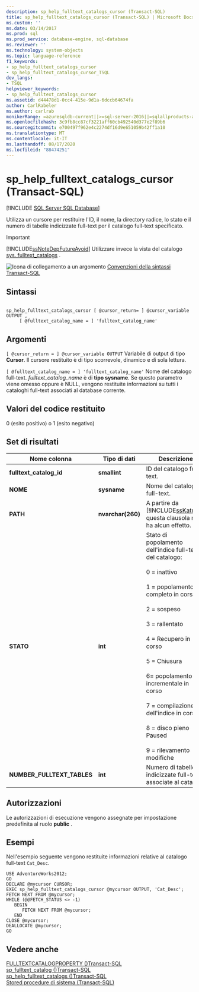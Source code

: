 ```yaml
---
description: sp_help_fulltext_catalogs_cursor (Transact-SQL)
title: sp_help_fulltext_catalogs_cursor (Transact-SQL) | Microsoft Docs
ms.custom: ''
ms.date: 03/14/2017
ms.prod: sql
ms.prod_service: database-engine, sql-database
ms.reviewer: ''
ms.technology: system-objects
ms.topic: language-reference
f1_keywords:
- sp_help_fulltext_catalogs_cursor
- sp_help_fulltext_catalogs_cursor_TSQL
dev_langs:
- TSQL
helpviewer_keywords:
- sp_help_fulltext_catalogs_cursor
ms.assetid: d44478d1-0cc4-415e-9d1a-6dccb64674fa
author: CarlRabeler
ms.author: carlrab
monikerRange: =azuresqldb-current||>=sql-server-2016||=sqlallproducts-allversions||>=sql-server-linux-2017||=azuresqldb-mi-current
ms.openlocfilehash: 3c9fb8cc87cf3221aff60cb492540d377e2f89b6
ms.sourcegitcommit: e700497f962e4c2274df16d9e651059b42ff1a10
ms.translationtype: MT
ms.contentlocale: it-IT
ms.lasthandoff: 08/17/2020
ms.locfileid: "88474251"
---
```

# <a name="sp_help_fulltext_catalogs_cursor-transact-sql"></a>sp_help_fulltext_catalogs_cursor (Transact-SQL)
[!INCLUDE [SQL Server SQL Database](../../includes/applies-to-version/sql-asdb.md)]

  Utilizza un cursore per restituire l'ID, il nome, la directory radice, lo stato e il numero di tabelle indicizzate full-text per il catalogo full-text specificato.  
  
> [!IMPORTANT]  
>  [!INCLUDE[ssNoteDepFutureAvoid](../../includes/ssnotedepfutureavoid-md.md)] Utilizzare invece la vista del catalogo [sys. fulltext_catalogs](../../relational-databases/system-catalog-views/sys-fulltext-catalogs-transact-sql.md) .  
  
 ![Icona di collegamento a un argomento](../../database-engine/configure-windows/media/topic-link.gif "Icona di collegamento a un argomento") [Convenzioni della sintassi Transact-SQL](../../t-sql/language-elements/transact-sql-syntax-conventions-transact-sql.md)  
  
## <a name="syntax"></a>Sintassi  
  
```  
  
sp_help_fulltext_catalogs_cursor [ @cursor_return= ] @cursor_variable OUTPUT ,   
     [ @fulltext_catalog_name = ] 'fulltext_catalog_name'   
```  
  
## <a name="arguments"></a>Argomenti  
`[ @cursor_return = ] @cursor_variable OUTPUT` Variabile di output di tipo **Cursor**. Il cursore restituito è di tipo scorrevole, dinamico e di sola lettura.  
  
`[ @fulltext_catalog_name = ] 'fulltext_catalog_name'` Nome del catalogo full-text. *fulltext_catalog_name* è di **tipo sysname**. Se questo parametro viene omesso oppure è NULL, vengono restituite informazioni su tutti i cataloghi full-text associati al database corrente.  
  
## <a name="return-code-values"></a>Valori del codice restituito  
 0 (esito positivo) o 1 (esito negativo)  
  
## <a name="result-sets"></a>Set di risultati  
  
|Nome colonna|Tipo di dati|Descrizione|  
|-----------------|---------------|-----------------|  
|**fulltext_catalog_id**|**smallint**|ID del catalogo full-text.|  
|**NOME**|**sysname**|Nome del catalogo full-text.|  
|**PATH**|**nvarchar(260)**|A partire da [!INCLUDE[ssKatmai](../../includes/sskatmai-md.md)], questa clausola non ha alcun effetto.|  
|**STATO**|**int**|Stato di popolamento dell'indice full-text del catalogo:<br /><br /> 0 = inattivo<br /><br /> 1 = popolamento completo in corso<br /><br /> 2 = sospeso<br /><br /> 3 = rallentato<br /><br /> 4 = Recupero in corso<br /><br /> 5 = Chiusura<br /><br /> 6= popolamento incrementale in corso<br /><br /> 7 = compilazione dell'indice in corso<br /><br /> 8 = disco pieno Paused<br /><br /> 9 = rilevamento modifiche|  
|**NUMBER_FULLTEXT_TABLES**|**int**|Numero di tabelle indicizzate full-text associate al catalogo|  
  
## <a name="permissions"></a>Autorizzazioni  
 Le autorizzazioni di esecuzione vengono assegnate per impostazione predefinita al ruolo **public** .  
  
## <a name="examples"></a>Esempi  
 Nell'esempio seguente vengono restituite informazioni relative al catalogo full-text `Cat_Desc`.  
  
```  
USE AdventureWorks2012;  
GO  
DECLARE @mycursor CURSOR;  
EXEC sp_help_fulltext_catalogs_cursor @mycursor OUTPUT, 'Cat_Desc';  
FETCH NEXT FROM @mycursor;  
WHILE (@@FETCH_STATUS <> -1)  
   BEGIN  
      FETCH NEXT FROM @mycursor;  
   END  
CLOSE @mycursor;  
DEALLOCATE @mycursor;  
GO   
```  
  
## <a name="see-also"></a>Vedere anche  
 [FULLTEXTCATALOGPROPERTY &#40;&#41;Transact-SQL ](../../t-sql/functions/fulltextcatalogproperty-transact-sql.md)   
 [sp_fulltext_catalog &#40;&#41;Transact-SQL ](../../relational-databases/system-stored-procedures/sp-fulltext-catalog-transact-sql.md)   
 [sp_help_fulltext_catalogs &#40;&#41;Transact-SQL ](../../relational-databases/system-stored-procedures/sp-help-fulltext-catalogs-transact-sql.md)   
 [Stored procedure di sistema &#40;Transact-SQL&#41;](../../relational-databases/system-stored-procedures/system-stored-procedures-transact-sql.md)  
  
  
